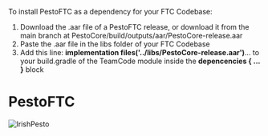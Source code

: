 To install PestoFTC as a dependency for your FTC Codebase:
1. Download the .aar file of a PestoFTC release, or download it from the main branch at PestoCore/build/outputs/aar/PestoCore-release.aar
2. Paste the .aar file in the libs folder of your FTC Codebase
3. Add this line: **implementation files('../libs/PestoCore-release.aar')**... to your build.gradle of the TeamCode module inside the **depencencies { ... }** block

# PestoFTC
![IrishPesto](https://github.com/william27b/PestoFTC/assets/122133075/b181ba29-c447-4844-ad83-125f4e2b04f3)

